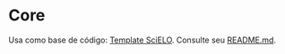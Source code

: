 # Core

Usa como base de código: [Template SciELO](https://github.com/scieloorg/template-scms).
Consulte seu [README.md](https://github.com/scieloorg/template-scms/blob/main/README.md).
